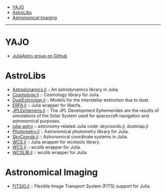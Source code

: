 - [YAJO](#yajo)
- [AstroLibs](#astrolibs)
- [Astronomical Imaging](#astronomicalimaging)
 
----

# YAJO
* [JuliaAstro group on Github](https://JuliaAstro.github.io)

# AstroLibs
- [Astrodynamics.jl](https://github.com/helgee/Astrodynamics.jl) :: An astrodynamics library in Julia.
- [Cosmology.jl](https://github.com/JuliaAstro/Cosmology.jl) :: Cosmology library for Julia.
- [DustExtinction.jl](https://github.com/JuliaAstro/DustExtinction.jl) :: Models for the interstellar extinction due to dust.
- [ERFA.jl](https://github.com/JuliaAstro/ERFA.jl) :: Julia wrapper for liberfa.
- [JPLEphemeris.jl](https://github.com/helgee/JPLEphemeris.jl) :: The JPL Development Ephemerides are the results of simulations of the Solar System used for spacecraft navigation and astronomical purposes.
- [julia-astro](https://github.com/kbarbary/julia-astro) :: astronomy-related Julia code: skycoords.jl, dustmap.jl
- [Photometry.jl](https://github.com/kbarbary/Photometry.jl) :: Astronomical photometry library for Julia.
- [SkyCoords.jl](https://github.com/kbarbary/SkyCoords.jl) :: Astronomical coordinate systems in Julia.
- [WCS.jl](https://github.com/kbarbary/WCS.jl) :: Julia wrapper for wcstools library.
- [WCS.jl](https://github.com/nolta/WCS.jl) :: wcslib wrapper for Julia.
- [WCSLIB.jl](https://github.com/nolta/WCSLIB.jl) :: wcslib wrapper for Julia.


# Astronomical Imaging
- [FITSIO.jl](https://github.com/JuliaAstro/FITSIO.jl) :: Flexible Image Transport System (FITS) support for Julia.

